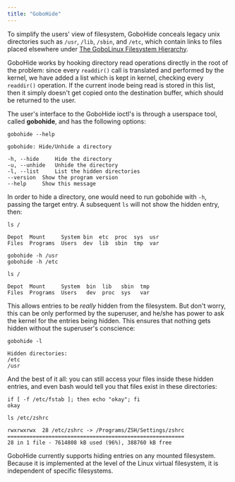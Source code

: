 ```yaml
---
title: "GoboHide"
---
```


To simplify the users' view of filesystem, GoboHide conceals legacy unix
directories such as `/usr`, `/lib`, `/sbin`, and `/etc`, which contain links to
files placed elsewhere under [The GoboLinux Filesystem
Hierarchy](/Overview/GoboLinux-Filesystem-Hierarchy/).

GoboHide works by hooking directory read operations directly in the root
of the problem: since every `readdir()` call is translated and performed
by the kernel, we have added a list which is kept in kernel, checking
every `readdir()` operation. If the current inode being read is stored in
this list, then it simply doesn't get copied onto the destination
buffer, which should be returned to the user.

The user's interface to the GoboHide ioctl's is through a userspace
tool, called **gobohide**, and has the following options:

    gobohide --help

    gobohide: Hide/Unhide a directory

    -h, --hide     Hide the directory
    -u, --unhide   Unhide the directory
    -l, --list     List the hidden directories
    --version  Show the program version
    --help     Show this message

In order to hide a directory, one would need to run gobohide with `-h`,
passing the target entry. A subsequent `ls` will not show the hidden
entry, then:

    ls /

    Depot  Mount     System bin  etc  proc  sys  usr
    Files  Programs  Users  dev  lib  sbin  tmp  var

    gobohide -h /usr
    gobohide -h /etc

    ls /

    Depot  Mount     System  bin  lib   sbin  tmp
    Files  Programs  Users   dev  proc  sys   var

This allows entries to be *really* hidden from the filesystem. But don't
worry, this can be only performed by the superuser, and he/she has power
to ask the kernel for the entries being hidden. This ensures that
nothing gets hidden without the superuser's conscience:

    gobohide -l

    Hidden directories:
    /etc
    /usr

And the best of it all: you can still access your files inside these
hidden entries, and even bash would tell you that files exist in these
directories:

    if [ -f /etc/fstab ]; then echo "okay"; fi
    okay

    ls /etc/zshrc

    rwxrwxrwx  28 /etc/zshrc -> /Programs/ZSH/Settings/zshrc
    ========================================================
    28 in 1 file - 7614808 kB used (96%), 388760 kB free

GoboHide currently supports hiding entries on any mounted filesystem.
Because it is implemented at the level of the Linux virtual filesystem,
it is independent of specific filesystems.

